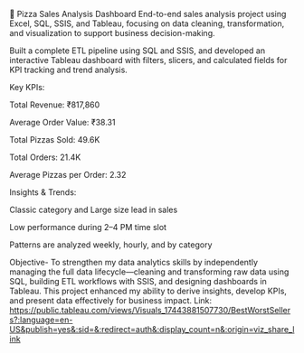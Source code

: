 🍕 Pizza Sales Analysis Dashboard
End-to-end sales analysis project using Excel, SQL, SSIS, and Tableau, focusing on data cleaning, transformation, and visualization to support business decision-making.

Built a complete ETL pipeline using SQL and SSIS, and developed an interactive Tableau dashboard with filters, slicers, and calculated fields for KPI tracking and trend analysis.

Key KPIs:

Total Revenue: ₹817,860

Average Order Value: ₹38.31

Total Pizzas Sold: 49.6K

Total Orders: 21.4K

Average Pizzas per Order: 2.32

Insights & Trends:

Classic category and Large size lead in sales

Low performance during 2–4 PM time slot

Patterns are analyzed weekly, hourly, and by category

Objective- To strengthen my data analytics skills by independently managing the full data lifecycle—cleaning and transforming raw data using SQL, building ETL workflows with SSIS, and designing dashboards in Tableau. This project enhanced my ability to derive insights, develop KPIs, and present data effectively for business impact.
Link: https://public.tableau.com/views/Visuals_17443881507730/BestWorstSellers?:language=en-US&publish=yes&:sid=&:redirect=auth&:display_count=n&:origin=viz_share_link
